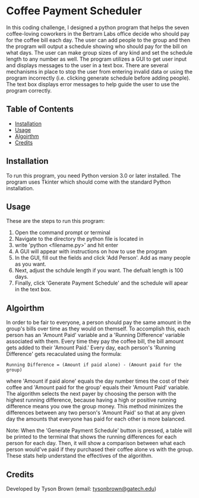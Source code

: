 # Coffee Payment Scheduler

In this coding challenge, I designed a python program that helps the seven coffee-loving
coworkers in the Bertram Labs office decide who should pay for the coffee bill each
day. The user can add people to the group and then the program will output a
schedule showing who should pay for the bill on what days. The user can make group
sizes of any kind and set the schedule length to any number as well. The program
utilizes a GUI to get user input and displays messages to the user in a text box.
There are several mechanisms in place to stop the user from entering invalid data
or using the program incorrectly (i.e. clicking generate schedule before adding people).
The text box displays error messages to help guide the user to use the program correctly.

## Table of Contents

- [Installation](#installation)
- [Usage](#usage)
- [Algoirthm](#algorithm)
- [Credits](#credits)

## Installation

To run this program, you need Python version 3.0 or later installed. The program
uses Tkinter which should come with the standard Python installation.

## Usage

These are the steps to run this program:
1. Open the command prompt or terminal
2. Navigate to the directory the python file is located in
3. write 'python <filename.py>' and hit enter
4. A GUI will appear with instructions on how to use the program
5. In the GUI, fill out the fields and click 'Add Person'. Add as many people as you want.
6. Next, adjust the schdule length if you want. The defualt length is 100 days.
7. Finally, click 'Generate Payment Schedule' and the schedule will apear in the text box.

## Algoirthm

In order to be fair to everyone, a person should pay the same amount in the group's bills
over time as they would on themself. To accomplish this, each person has an 'Amount Paid'
variable and a 'Running Difference' variable associated with them. Every time they pay
the coffee bill, the bill amount gets added to their 'Amount Paid.' Every day, each person's
'Running Difference' gets recaculated using the formula:

    Running Difference = (Amount if paid alone) - (Amount paid for the group)

where 'Amount if paid alone' equals the day number times the cost of their coffee and 
'Amount paid for the group' equals their 'Amount Paid' variable. The algorithm selects
the next payer by choosing the person with the highest running difference, because
having a high or positive running difference means you owe the group money. This method
minimizes the differences between any two person's 'Amount Paid' so that at any given
day the amounts that everyone has paid for each other is more balanced.

Note: When the 'Generate Payment Schedule' button is pressed, a table will be printed
to the terminal that shows the running differences for each person for each day. Then,
it will show a comparison between what each person would've paid if they purchased
their coffee alone vs with the group. These stats help understand the effectives of
the algorithm.

## Credits

Developed by Tyson Brown (email: tysonbrown@gatech.edu)